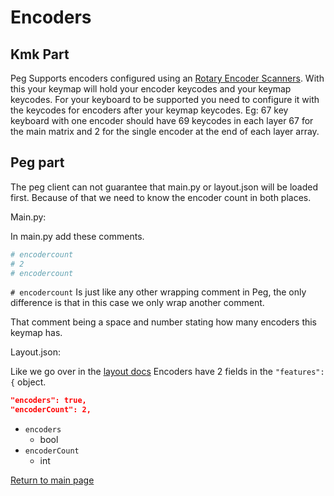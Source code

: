 
# Encoders

## Kmk Part

Peg Supports encoders configured using an [Rotary Encoder
Scanners](http://kmkfw.io/docs/scanners#rotary-encoder-scanners).
With this your keymap will hold your encoder keycodes and your keymap keycodes.
For your keyboard to be supported you need to configure it with the keycodes for
encoders after your keymap keycodes. Eg: 67 key keyboard with one encoder should
have 69 keycodes in each layer 67 for the main matrix and 2 for the single
encoder at the end of each layer array.

## Peg part

The peg client can not guarantee that main.py or layout.json will be loaded first.
Because of that we need to know the encoder count in both places.

Main.py:

 In main.py add these comments.

 ```python
# encodercount
# 2
# encodercount
 ```

 `# encodercount` Is just like any other wrapping comment in Peg, the only difference is that in this case we only wrap another comment.

 That comment being a space and number stating how many encoders this keymap has.

 Layout.json:

 Like we go over in the [layout docs](./layout.md)
 Encoders have 2 fields in the `"features":{` object.

 ```json
"encoders": true,
"encoderCount": 2,
 ```

* `encoders`
  * bool
* `encoderCount`
  * int

[Return to main page](./README.md)

